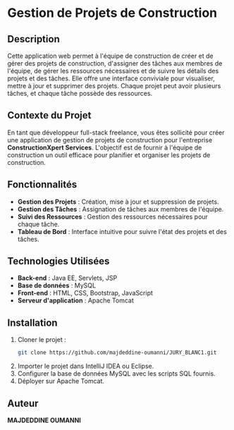 # Gestion de Projets de Construction

## Description
Cette application web permet à l'équipe de construction de créer et de gérer des projets de construction, d'assigner des tâches aux membres de l'équipe, de gérer les ressources nécessaires et de suivre les détails des projets et des tâches. Elle offre une interface conviviale pour visualiser, mettre à jour et supprimer des projets. Chaque projet peut avoir plusieurs tâches, et chaque tâche possède des ressources.

## Contexte du Projet
En tant que développeur full-stack freelance, vous êtes sollicité pour créer une application de gestion de projets de construction pour l'entreprise **ConstructionXpert Services**. L'objectif est de fournir à l'équipe de construction un outil efficace pour planifier et organiser les projets de construction.

## Fonctionnalités
- **Gestion des Projets** : Création, mise à jour et suppression de projets.
- **Gestion des Tâches** : Assignation de tâches aux membres de l'équipe.
- **Suivi des Ressources** : Gestion des ressources nécessaires pour chaque tâche.
- **Tableau de Bord** : Interface intuitive pour suivre l'état des projets et des tâches.

## Technologies Utilisées
- **Back-end** : Java EE, Servlets, JSP
- **Base de données** : MySQL
- **Front-end** : HTML, CSS, Bootstrap, JavaScript
- **Serveur d'application** : Apache Tomcat

## Installation
1. Cloner le projet :
   ```sh
   git clone https://github.com/majdeddine-oumanni/JURY_BLANC1.git
   ```
2. Importer le projet dans IntelliJ IDEA ou Eclipse.
3. Configurer la base de données MySQL avec les scripts SQL fournis.
4. Déployer sur Apache Tomcat.

## Auteur
**MAJDEDDINE OUMANNI**

